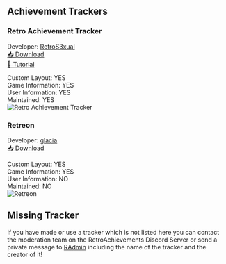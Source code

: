 ## Achievement Trackers
### Retro Achievement Tracker
Developer: [RetroS3xual](https://retroachievements.org/user/RetroS3xual)<br>
[📥 Download](https://github.com/Colossus-Gaming/retroachievements-layout-manager/releases)<br>
[🎥 Tutorial](https://www.youtube.com/watch?v=yDT2_K8h8fc)

Custom Layout: YES<br>
Game Information: YES<br>
User Information: YES<br>
Maintained: YES<br>
![Retro Achievement Tracker](/sort/images-sort/tracker1.png)

### Retreon
Developer: [glacia](https://retroachievements.org/user/glacia)<br>
[📥 Download](https://github.com/spaceglace/retreon/releases)

Custom Layout: YES<br>
Game Information: YES<br>
User Information: NO<br>
Maintained: NO<br>
![Retreon](/sort/images-sort/tracker2.png)

## Missing Tracker
If you have made or use a tracker which is not listed here you can contact the moderation team on the RetroAchievements Discord Server or send a private message to [RAdmin](https://retroachievements.org/user/RAdmin) including the name of the tracker and the creator of it!
